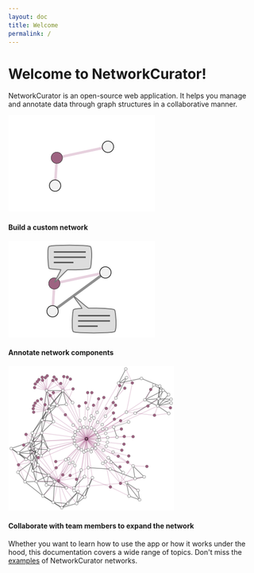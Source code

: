 ```yaml
---
layout: doc
title: Welcome
permalink: /
---
```


# Welcome to NetworkCurator!

NetworkCurator is an open-source web application. It helps you manage and annotate data
through graph structures in a collaborative manner. 

<div class="row nc-thumbrow">
  <div class="col-sm-6 col-md-4">
    <div class="thumbnail">
       <div class="imgcontainer"><img src="_includes/misc/nc-g1.png" ></div>
      <div class="caption">
        <h4>Build a custom network</h4>        
      </div>
    </div>
  </div>
  <div class="col-sm-6 col-md-4">
    <div class="thumbnail">
      <div class="imgcontainer"><img src="_includes/misc/nc-g2.png" ></div>
      <div class="caption">
        <h4>Annotate network components</h4>
      </div>
    </div>
  </div>
  <div class="col-sm-6 col-md-4">
    <div class="thumbnail">
      <div class="imgcontainer"><img src="_includes/misc/nc-g3.png" ></div>
      <div class="caption">
        <h4>Collaborate with team members to expand the network</h4>        
      </div>
    </div>
  </div>
</div>

Whether you want to learn how to use the app or how it works under the hood, this documentation covers a wide range of topics. Don't miss the [examples](user/examples.html) of NetworkCurator networks.
